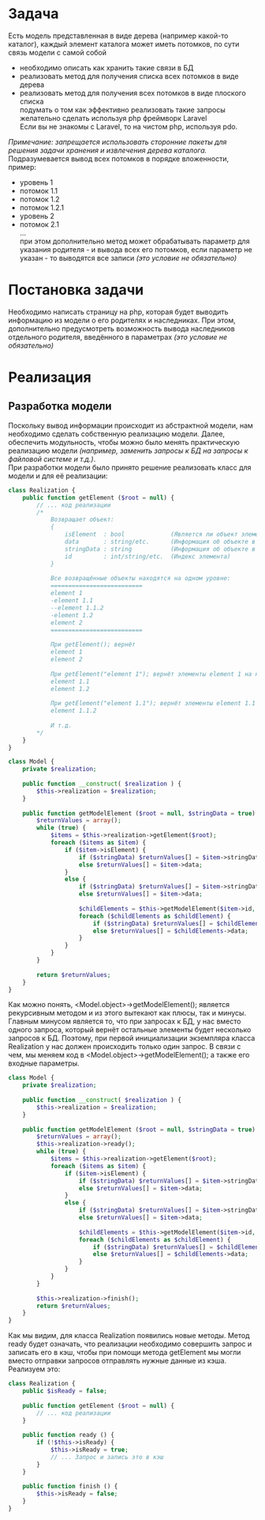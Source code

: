 # Задача
Есть модель представленная в виде дерева (например какой-то каталог), каждый элемент каталога может иметь потомков, по сути связь модели с самой собой  
- необходимо описать как хранить такие связи в БД  
- реализовать метод для получения списка всех потомков в виде дерева  
- реализовать метод для получения всех потомков в виде плоского списка  
подумать о том как эффективно реализовать такие запросы  
желательно сделать используя php фреймворк Laravel  
Если  вы не знакомы с Laravel, то на чистом php, используя pdo.  
  
*Примечание: запрещается использовать сторонние пакеты для решения задачи хранения и извлечения дерева каталога.*  
Подразумевается вывод всех потомков в порядке вложенности, пример:   
- уровень 1  
- потомок 1.1  
- потомок 1.2  
- потомок 1.2.1  
- уровень 2  
- потомок 2.1  
...  
при этом дополнительно метод может обрабатывать параметр для указания родителя - и вывода всех его потомков, если параметр не указан - то выводятся все записи *(это условие не обязательно)*  
# Постановка задачи
Необходимо написать страницу на php, которая будет выводить информацию из модели о его родителях и наследниках. При этом, дополнительно предусмотреть возможность вывода наследников отдельного родителя, введённого в параметрах *(это условие не обязательно)*
# Реализация
## Разработка модели
Поскольку вывод информации происходит из абстрактной модели, нам необходимо сделать собственную реализацию модели. Далее, обеспечить модульность, чтобы можно было менять практическую реализацию модели *(например, заменить запросы к БД на запросы к файловой системе и т.д.)*.  
При разработки модели было принято решение реализовать класс для модели и для её реализации:
```php
class Realization {
	public function getElement ($root = null) {
		// ... код реализации
		/*
			Возвращает объект:
			{
				isElement  : bool             (Является ли объект элементом или же группой (имеет ли потомков))
				data       : string/etc.      (Информация об объекте в оптимальном для реализации виде)
				stringData : string           (Информация об объекте в текстовом виде)
				id         : int/string/etc.  (Индекс элемента)
			}
			
			Все возвращённые объекты находятся на одном уровне:
			==========================
			element 1
			-element 1.1
			--element 1.1.2
			-element 1.2
			element 2
			==========================
			
			При getElement(); вернёт
			element 1
			element 2
			
			При getElement("element 1"); вернёт элементы element 1 на нижележащем уровне:
			element 1.1
			element 1.2
			
			При getElement("element 1.1"); вернёт элементы element 1.1 на нижележащем уровне:
			element 1.1.2
			
			И т.д.
		*/
	}
}

class Model {
	private $realization;
	
	public function __construct( $realization ) {
		$this->realization = $realization;
	}
	
	public function getModelElement ($root = null, $stringData = true) {
		$returnValues = array();
		while (true) {
			$items = $this->realization->getElement($root);
			foreach ($items as $item) {
				if ($item->isElement) {
					if ($stringData) $returnValues[] = $item->stringData;
					else $returnValues[] = $item->data;
				}
				else {
					if ($stringData) $returnValues[] = $item->stringData;
					else $returnValues[] = $item->data;
					
					$childElements = $this->getModelElement($item->id, $stringData);
					foreach ($childElements as $childElement) {
						if ($stringData) $returnValues[] = $childElements->stringData;
						else $returnValues[] = $childElements->data;
					}
				}
			}
		}
		
		return $returnValues;
	}
}
```
Как можно понять, <Model.object>->getModelElement(); является рекурсивным методом и из этого вытекают как плюсы, так и минусы.  
Главным минусом является то, что при запросах к БД, у нас вместо одного запроса, который вернёт остальные элементы будет несколько запросов к БД. Поэтому, при первой инициализации экземпляра класса Realization у нас должен происходить только один запрос. В связи с чем, мы меняем код в <Model.object>->getModelElement(); а также его входные параметры.
```php
class Model {
	private $realization;
	
	public function __construct( $realization ) {
		$this->realization = $realization;
	}
	
	public function getModelElement ($root = null, $stringData = true) {
		$returnValues = array();
		$this->realization->ready();
		while (true) {
			$items = $this->realization->getElement($root);
			foreach ($items as $item) {
				if ($item->isElement) {
					if ($stringData) $returnValues[] = $item->stringData;
					else $returnValues[] = $item->data;
				}
				else {
					if ($stringData) $returnValues[] = $item->stringData;
					else $returnValues[] = $item->data;
					
					$childElements = $this->getModelElement($item->id, $stringData);
					foreach ($childElements as $childElement) {
						if ($stringData) $returnValues[] = $childElements->stringData;
						else $returnValues[] = $childElements->data;
					}
				}
			}
		}
		
		$this->realization->finish();
		return $returnValues;
	}
}
```

Как мы видим, для класса Realization появились новые методы. Метод ready будет означать, что реализации необходимо совершить запрос и записать его в кэш, чтобы при помощи метода getElement мы могли вместо отправки запросов отправлять нужные данные из кэша. Реализуем это:  
```php
class Realization {
	public $isReady = false;
	
	public function getElement ($root = null) {
		// ... код реализации
	}
	
	public function ready () {
		if (!$this->isReady) {
			$this->isReady = true;
			// ... Запрос и запись это в кэш
		}
	}
	
	public function finish () {
		$this->isReady = false;
	}
}
```
